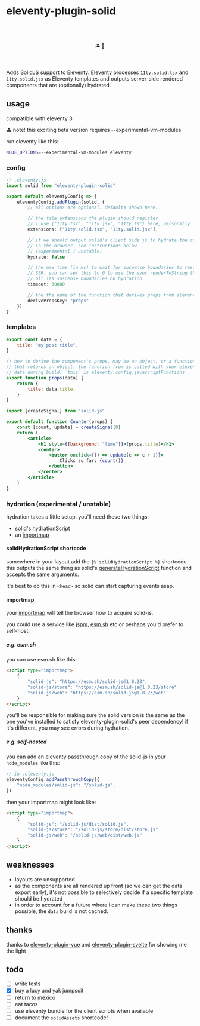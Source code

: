 # eleventy-plugin-solid

<br><br><div align="center">🏝️💖</div><br><br>

Adds [SolidJS](https://www.solidjs.com) support to
[Eleventy](https://www.11ty.dev). Eleventy processes `11ty.solid.tsx` and
`11ty.solid.jsx` as Eleventy templates and outputs server-side rendered
components that are (optionally) hydrated.

## usage

compatible with eleventy 3.

⚠️ note! this exciting beta version requires --experimental-vm-modules

run eleventy like this:

```bash
NODE_OPTIONS=--experimental-vm-modules eleventy
```

### config

```ts
// .eleventy.js
import solid from "eleventy-plugin-solid"

export default eleventyConfig => {
	eleventyConfig.addPlugin(solid, {
		// all options are optional. defaults shown here.

		// the file extensions the plugin should register
		// i use ["11ty.tsx", "11ty.jsx", "11ty.ts"] here, personally
		extensions: ["11ty.solid.tsx", "11ty.solid.jsx"],

		// if we should output solid's client side js to hydrate the component
		// in the browser. see instructions below
		// (experimental / unstable)
		hydrate: false

		// the max time (in ms) to wait for suspense boundaries to resolve during
		// SSR. you can set this to 0 to use the sync renderToString that resolves
		// all its suspense boundaries on hydration
		timeout: 30000

		// the the name of the function that derives props from eleventy data.
		derivePropsKey: "props"
	})
}
```

### templates

```jsx
export const data = {
	title: "my post title",
}

// how to derive the component's props. may be an object, or a function
// that returns an object. the function from is called with your eleventy
// data during build. `this` is eleventy.config.javascriptFunctions
export function props(data) {
	return {
		title: data.title,
	}
}

import {createSignal} from "solid-js"

export default function Counter(props) {
	const [count, update] = createSignal(0)
	return (
		<article>
			<h1 style={{background: "lime"}}>{props.title}</h1>
			<center>
				<button onclick={() => update(c => c + 1)}>
					Clicks so far: {count()}
				</button>
			</center>
		</article>
	)
}
```

### hydration (experimental / unstable)

hydration takes a little setup. you'll need these two things

- solid's hydrationScript
- an [importmap](https://developer.mozilla.org/en-US/docs/Web/HTML/Element/script/type/importmap)

#### solidHydrationScript shortcode

somewhere in your layout add the `{% solidHydrationScript %}` shortcode. this
outputs the same thing as solid's
[generateHydrationScript](https://docs.solidjs.com/reference/rendering/hydration-script#hydrationscript)
function and accepts the same arguments.

it's best to do this in `<head>` so solid can start capturing events asap.

#### importmap

your
[importmap](https://developer.mozilla.org/en-US/docs/Web/HTML/Element/script/type/importmap)
will tell the browser how to acquire solid-js.

you could use a service like [jspm](https://jspm.org/),
[esm.sh](https://esm.sh/) etc or perhaps you'd prefer to self-host.

##### e.g. esm.sh

you can use esm.sh like this:

```html
<script type="importmap">
	{
		"solid-js": "https://esm.sh/solid-js@1.8.23",
		"solid-js/store": "https://esm.sh/solid-js@1.8.23/store"
		"solid-js/web": "https://esm.sh/solid-js@1.8.23/web"
	}
</script>
```

you'll be responsible for making sure the solid version is the same as the one
you've installed to satisfy eleventy-plugin-solid's peer dependency! if it's
different, you may see errors during hydration.

##### e.g. self-hosted

you can add an [eleventy passthrough copy](https://www.11ty.dev/docs/copy/) of
the solid-js in your `node_modules` like this:

```ts
// in .eleventy.js
eleventyConfig.addPassthroughCopy({
	"node_modules/solid-js": "/solid-js",
})
```

then your importmap might look like:

```html
<script type="importmap">
	{
		"solid-js": "/solid-js/dist/solid.js",
		"solid-js/store": "/solid-js/store/dist/store.js"
		"solid-js/web": "/solid-js/web/dist/web.js"
	}
</script>
```

## weaknesses

- layouts are unsupported
- as the components are all rendered up front (so we can get the data export
  early), it's not possible to selectively decide if a specific template should
  be hydrated
- in order to account for a future where i can make these two things possible,
  the `data` build is not cached.

## thanks

thanks to [eleventy-plugin-vue](https://github.com/11ty/eleventy-plugin-vue/)
and [eleventy-plugin-svelte](https://github.com/gobeli/eleventy-plugin-svelte)
for showing me the light

## todo

- [ ] write tests
- [x] buy a lucy and yak jumpsuit
- [ ] return to mexico
- [ ] eat tacos
- [ ] use eleventy bundle for the client scripts when available
- [ ] document the `solidAssets` shortcode!
